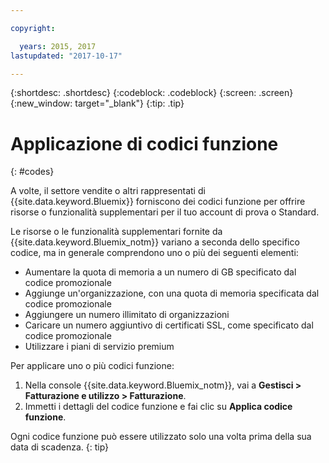 ```yaml
---

copyright:

  years: 2015, 2017
lastupdated: "2017-10-17"

---
```


{:shortdesc: .shortdesc}
{:codeblock: .codeblock}
{:screen: .screen}
{:new_window: target="_blank"}
{:tip: .tip}

# Applicazione di codici funzione
{: #codes}

A volte, il settore vendite o altri rappresentati di {{site.data.keyword.Bluemix}} forniscono dei codici funzione per offrire risorse o funzionalità supplementari per il tuo account di prova o Standard.

Le risorse o le funzionalità supplementari fornite da {{site.data.keyword.Bluemix_notm}} variano a seconda dello specifico codice,
ma in generale comprendono uno o più dei seguenti elementi:

  * Aumentare la quota di memoria a un numero di GB specificato dal
codice promozionale
  * Aggiunge un'organizzazione, con una quota di memoria specificata dal codice promozionale
  * Aggiungere un numero illimitato di organizzazioni
  * Caricare un numero aggiuntivo di certificati SSL, come specificato dal codice promozionale
  * Utilizzare i piani di servizio premium

Per applicare uno o più codici funzione:
1. Nella console {{site.data.keyword.Bluemix_notm}}, vai a **Gestisci > Fatturazione e utilizzo > Fatturazione**.
2. Immetti i dettagli del codice funzione e fai clic su **Applica codice funzione**.

Ogni codice funzione può essere utilizzato solo una volta prima della sua data di scadenza.
{: tip}
